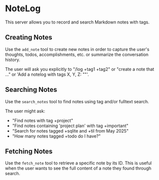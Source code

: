 # NoteLog

This server allows you to record and search Markdown notes with tags.

## Creating Notes

Use the `add_note` tool to create new notes in order to capture the user's thoughts, todos, accomplishments, etc. or summarize the conversation history.

The user will ask you explicitly to "/log <note content> +tag1 +tag2" or "create a note that ..." or 'Add a notelog with tags X, Y, Z: "<note content>"'.

## Searching Notes

Use the `search_notes` tool to find notes using tag and/or fulltext search.

The user might ask:

- "Find notes with tag +project"
- "Find notes containing 'project plan' with tag +important"
- "Search for notes tagged +sqlite and +til from May 2025"
- "How many notes tagged +todo do I have?"

## Fetching Notes

Use the `fetch_note` tool to retrieve a specific note by its ID. This is useful when the user wants to see the full content of a note they found through search.

